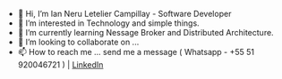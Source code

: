 - 👋 Hi, I’m Ian Neru Letelier Campillay - Software Developer
- 👀 I’m interested in Technology and simple things.
- 🌱 I’m currently learning Nessage Broker and Distributed Architecture.
- 💞️ I’m looking to collaborate on ...
- 📫 How to reach me ... send me a message ( Whatsapp - +55 51 920046721 ) | [LinkedIn](https://www.linkedin.com/in/ianneru/) 

<!---
ianneru/ianneru is a ✨ special ✨ repository because its `README.md` (this file) appears on your GitHub profile.
You can click the Preview link to take a look at your changes.
--->
